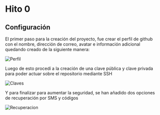 # Hito 0

## Configuración

El primer paso para la creación del proyecto, fue crear el perfil de github con el nombre, dirección de correo, avatar e información adicional quedando creado de la siguiente manera:

![Perfil](https://github.com/JruizD16/CC-JR-2021/edit/main/Hito0/Profilegithub.png)

Luego de esto procedí a la creación de una clave pública y clave privada para poder actuar sobre el repositorio mediante SSH

![Claves]()

Y para finalizar para aumentar la seguridad, se han añadido dos opciones de recuperación por SMS y códigos

![Recuperacion]()
